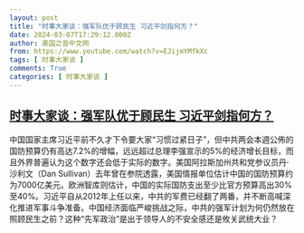 ```yaml
---
layout: post
title: "时事大家谈：强军队优于顾民生 习近平剑指何方？"
date: 2024-03-07T17:29:12.000Z
author: 美国之音中文网
from: https://www.youtube.com/watch?v=EJijmYMfkXc
tags: [ 时事大家谈 ]
comments: True
categories: [ 时事大家谈 ]
---
```

<!--1709832552000-->
[时事大家谈：强军队优于顾民生 习近平剑指何方？](https://www.youtube.com/watch?v=EJijmYMfkXc)
------

<div>
中国国家主席习近平前不久才下令要大家“习惯过紧日子”，但中共两会本週公佈的国防预算仍有高达7.2%的增幅，远远超过总理李强宣示的5%的经济增长目标，而且外界普遍认为这个数字还会低于实际的数字。美国阿拉斯加州共和党参议员丹·沙利文（Dan Sullivan）去年曾在参院透露，美国情报单位估计中国的国防预算约为7000亿美元。欧洲智库则估计，中国的实际国防支出至少比官方预算高出30%至40%。习近平自从2012年上任以来，中共的军费已经翻了两番，并不断高喊深化推进军事斗争准备。中国经济面临严峻挑战之际，中共的强军计划为何仍然放在照顾民生之前？这种“先军政治”是出于领导人的不安全感还是攸关武统大业？
</div>
